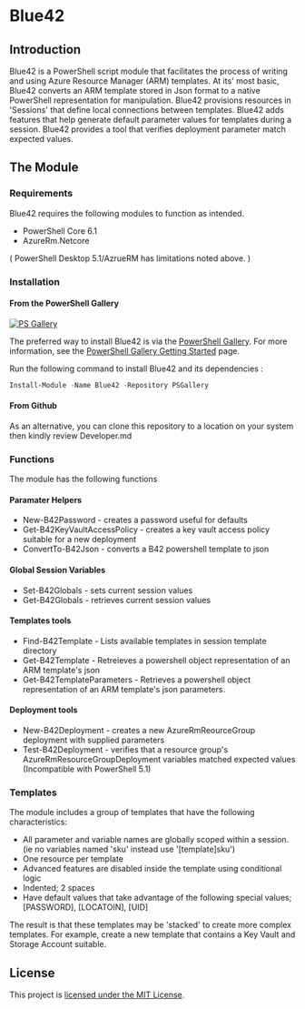 
# Blue42

## Introduction

Blue42 is a PowerShell script module that facilitates the process of writing and using Azure Resource Manager (ARM) templates. At its' most basic, Blue42 converts an ARM template stored in Json format to a native PowerShell representation for manipulation. Blue42 provisions resources in 'Sessions' that define local connections between templates. Blue42 adds features that help generate default parameter values for templates during a session. Blue42 provides a tool that verifies deployment parameter match expected values.

## The Module

### Requirements

Blue42 requires the following modules to function as intended.

+ PowerShell Core 6.1
+ AzureRm.Netcore

( PowerShell Desktop 5.1/AzrueRM has limitations noted above. )

### Installation

#### From the PowerShell Gallery

[![PS Gallery](https://img.shields.io/badge/install-PS%20Gallery-blue.svg)](https://www.powershellgallery.com/packages/Blue42)

The preferred way to install Blue42 is via the [PowerShell Gallery](https://www.powershellgallery.com/). For more information, see the [PowerShell Gallery Getting Started](https://msdn.microsoft.com/en-us/powershell/gallery/psgallery/psgallery_gettingstarted) page.

Run the following command to install Blue42 and its dependencies :

```powershell
Install-Module -Name Blue42 -Repository PSGallery
```

#### From Github

As an alternative, you can clone this repository to a location on your system then kindly review Developer.md

### Functions

The module has the following functions

#### Paramater Helpers

+ New-B42Password - creates a password useful for defaults
+ Get-B42KeyVaultAccessPolicy - creates a key vault access policy suitable for a new deployment
+ ConvertTo-B42Json - converts a B42 powershell template to json

#### Global Session Variables

+ Set-B42Globals - sets current session values
+ Get-B42Globals - retrieves current session values

#### Templates tools

+ Find-B42Template - Lists available templates in session template directory
+ Get-B42Template - Retreieves a powershell object representation of an ARM template's json
+ Get-B42TemplateParameters - Retrieves a powershell object representation of an ARM template's json parameters.

#### Deployment tools

+ New-B42Deployment - creates a new AzureRmReourceGroup deployment with supplied parameters
+ Test-B42Deployment - verifies that a resource group's AzureRmResourceGroupDeployment variables matched expected values (Incompatible with PowerShell 5.1)

### Templates
The module includes a group of templates that have the following characteristics:

+ All parameter and variable names are globally scoped within a session. (ie no variables named 'sku' instead use '[template]sku')
+ One resource per template
+ Advanced features are disabled inside the template using conditional logic
+ Indented; 2 spaces
+ Have default values that take advantage of the following special values; [PASSWORD], [LOCATOIN], [UID]

The result is that these templates may be 'stacked' to create more complex templates. For example, create a new template that contains a Key Vault and Storage Account suitable.

## License

This project is [licensed under the MIT License](LICENSE).

